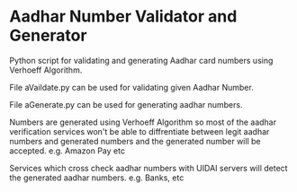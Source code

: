 # Aadhar Number Validator and Generator
Python script for validating and generating Aadhar card numbers using Verhoeff Algorithm.

File aVaildate.py can be used for validating given Aadhar Number.

File aGenerate.py can be used for generating aadhar numbers.

Numbers are generated using Verhoeff Algorithm so most of the aadhar verification services won't be able to diffrentiate between legit aadhar numbers and generated numbers and the generated number will be accepted.
e.g. Amazon Pay etc

Services which cross check aadhar numbers with UIDAI servers will detect the generated aadhar numbers.
e.g. Banks, etc
